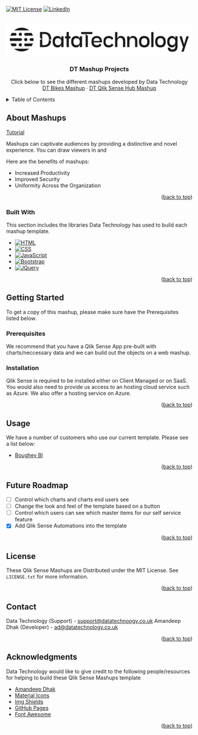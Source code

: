 <!-- Improved compatibility of back to top link: See: https://github.com/othneildrew/Best-README-Template/pull/73 -->
<a name="readme-top"></a>
<!--
*** Thanks for checking out the Best-README-Template. If you have a suggestion
*** that would make this better, please fork the repo and create a pull request
*** or simply open an issue with the tag "enhancement".
*** Don't forget to give the project a star!
*** Thanks again! Now go create something AMAZING! :D
-->



<!-- PROJECT SHIELDS -->
<!--
*** I'm using markdown "reference style" links for readability.
*** Reference links are enclosed in brackets [ ] instead of parentheses ( ).
*** See the bottom of this document for the declaration of the reference variables
*** for contributors-url, forks-url, etc. This is an optional, concise syntax you may use.
*** https://www.markdownguide.org/basic-syntax/#reference-style-links
-->
[![MIT License][license-shield]][license-url]
[![LinkedIn][linkedin-shield]][linkedin-url]



<!-- PROJECT LOGO -->
<br />
<div align="center">
  <a href="https://datatechnology.co.uk/">
    <img src="./images/Logo.png" alt="Logo">
  </a>

  <h3 align="center">DT Mashup Projects</h3>

  <p align="center">
    Click below to see the different mashups developed by Data Technology
    <br />
    <a href="https://dtworksbikesmashup1.azurewebsites.net/">DT Bikes Mashup</a>
    ·
    <a href="https://dtworksqshub.azurewebsites.net/">DT Qlik Sense Hub Mashup</a>
  </p>
</div>



<!-- TABLE OF CONTENTS -->
<details>
  <summary>Table of Contents</summary>
  <ol>
    <li>
      <a href="#about-mashups">About Mashups</a>
      <ul>
        <li><a href="#built-with">Built With</a></li>
      </ul>
    </li>
    <li>
      <a href="#getting-started">Getting Started</a>
      <ul>
        <li><a href="#prerequisites">Prerequisites</a></li>
        <li><a href="#installation">Installation</a></li>
      </ul>
    </li>
    <li><a href="#usage">Usage</a></li>
    <li><a href="#future-roadmap">Roadmap</a></li>
    <li><a href="#license">License</a></li>
    <li><a href="#contact">Contact</a></li>
    <li><a href="#acknowledgments">Acknowledgments</a></li>
  </ol>
</details>



<!-- ABOUT Mashups -->
## About Mashups

[Tutorial](https://www.datatechnology.co.uk/hubfs/Tutorial.mp4)

Mashups can captivate audiences by providing a distinctive and novel experience. You can draw viewers in and

Here are the benefits of mashups:
* Increased Productivity
* Improved Security
* Uniformity Across the Organization


<p align="right">(<a href="#readme-top">back to top</a>)</p>



### Built With

This section includes the libraries Data Technology has used to build each mashup template.

* [![HTML][HTML]][HTML-url]
* [![CSS][CSS]][CSS-url]
* [![JavaScript][JavaScript]][JavaScript-url]
* [![Bootstrap][Bootstrap.com]][Bootstrap-url]
* [![JQuery][JQuery.com]][JQuery-url]

<p align="right">(<a href="#readme-top">back to top</a>)</p>



<!-- GETTING STARTED -->
## Getting Started

To get a copy of this mashup, please make sure have the Prerequisites listed below.

### Prerequisites

We recommend that you have a Qlik Sense App pre-built with charts/neccessary data and we can build out the objects on a web mashup.

### Installation

Qlik Sense is required to be installed either on Client Managed or on SaaS. You would also need to provide us access to an hosting cloud service such as Azure. We also offer a hosting service on Azure.

<p align="right">(<a href="#readme-top">back to top</a>)</p>



<!-- USAGE EXAMPLES -->
## Usage

We have a number of customers who use our current template. Please see a list below:

* [Boughey BI](https://www.youtube-nocookie.com/embed/Qhl7ESKXZoU?si=3XFygzt7kdvN9QWT)

<p align="right">(<a href="#readme-top">back to top</a>)</p>



<!-- FUTURE ROADMAP -->
## Future Roadmap

- [ ] Control which charts and charts end users see
- [ ] Change the look and feel of the template based on a button
- [ ] Control which users can see which master items for our self service feature
- [x] Add Qlik Sense Automations into the template

<p align="right">(<a href="#readme-top">back to top</a>)</p>


<!-- LICENSE -->
## License

These Qlik Sense Mashups are Distributed under the MIT License. See `LICENSE.txt` for more information.

<p align="right">(<a href="#readme-top">back to top</a>)</p>



<!-- CONTACT -->
## Contact

Data Technology (Support) - support@datatechnoogy.co.uk
Amandeep Dhak (Developer) - ad@datatechnology.co.uk

<p align="right">(<a href="#readme-top">back to top</a>)</p>


<!-- ACKNOWLEDGMENTS -->
## Acknowledgments

Data Technology would like to give credit to the following people/resources for helping to build these Qlik Sense Mashups template


* [Amandeep Dhak](https://www.linkedin.com/in/amandeep-dhak/)
* [Material Icons](https://fonts.google.com/icons)
* [Img Shields](https://shields.io)
* [GitHub Pages](https://pages.github.com)
* [Font Awesome](https://fontawesome.com)

<p align="right">(<a href="#readme-top">back to top</a>)</p>



<!-- MARKDOWN LINKS & IMAGES -->
<!-- https://www.markdownguide.org/basic-syntax/#reference-style-links -->
[license-shield]: https://img.shields.io/github/license/othneildrew/Best-README-Template.svg?style=for-the-badge
[license-url]: LICENSE.txt
[linkedin-shield]: https://img.shields.io/badge/-LinkedIn-black.svg?style=for-the-badge&logo=linkedin&colorB=555
[linkedin-url]: https://www.linkedin.com/company/data-technology/mycompany/
[HTML]: https://img.shields.io/badge/HTML-239120?style=for-the-badge&logo=html5&logoColor=white
[HTML-url]: https://developer.mozilla.org/en-US/docs/Web/HTML/
[CSS]: https://img.shields.io/badge/CSS-239120?&style=for-the-badge&logo=css3&logoColor=white
[CSS-url]: https://developer.mozilla.org/en-US/docs/Web/CSS
[JavaScript]: https://img.shields.io/badge/JavaScript-F7DF1E?style=for-the-badge&logo=javascript&logoColor=black
[JavaScript-url]: https://developer.mozilla.org/en-US/docs/Web/JavaScript/
[Bootstrap.com]: https://img.shields.io/badge/Bootstrap-563D7C?style=for-the-badge&logo=bootstrap&logoColor=white
[Bootstrap-url]: https://getbootstrap.com
[JQuery.com]: https://img.shields.io/badge/jQuery-0769AD?style=for-the-badge&logo=jquery&logoColor=white
[JQuery-url]: https://jquery.com 
